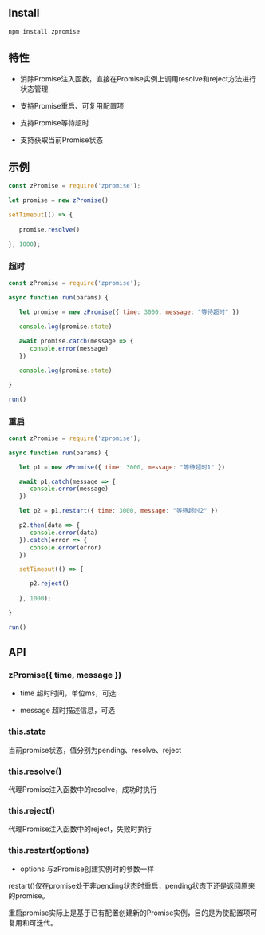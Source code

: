 <!-- Promise简化包装器，用于增强已有ES6 Promise的易用性 -->

## Install

```
npm install zpromise
```

## 特性

* 消除Promise注入函数，直接在Promise实例上调用resolve和reject方法进行状态管理

* 支持Promise重启、可复用配置项

* 支持Promise等待超时

* 支持获取当前Promise状态

## 示例

```js
const zPromise = require('zpromise');

let promise = new zPromise()

setTimeout(() => {
   
   promise.resolve()

}, 1000);
```

### 超时

```js
const zPromise = require('zpromise');

async function run(params) {

   let promise = new zPromise({ time: 3000, message: "等待超时" })

   console.log(promise.state)
   
   await promise.catch(message => {
      console.error(message)
   })

   console.log(promise.state)

}

run()
```


### 重启

```js
const zPromise = require('zpromise');

async function run(params) {

   let p1 = new zPromise({ time: 3000, message: "等待超时1" })

   await p1.catch(message => {
      console.error(message)
   })

   let p2 = p1.restart({ time: 3000, message: "等待超时2" })

   p2.then(data => {
      console.error(data)
   }).catch(error => {
      console.error(error)
   })

   setTimeout(() => {

      p2.reject()
      
   }, 1000);

}

run()
```


## API

### zPromise({ time, message })

* time 超时时间，单位ms，可选

* message 超时描述信息，可选

### this.state

当前promise状态，值分别为pending、resolve、reject

### this.resolve()

代理Promise注入函数中的resolve，成功时执行

### this.reject()

代理Promise注入函数中的reject，失败时执行

### this.restart(options)

* options 与zPromise创建实例时的参数一样

restart()仅在promise处于非pending状态时重启，pending状态下还是返回原来的promise。

重启promise实际上是基于已有配置创建新的Promise实例，目的是为使配置项可复用和可迭代。
